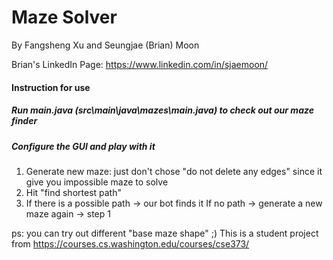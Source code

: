 # Maze Solver 

By Fangsheng Xu and Seungjae (Brian) Moon

Brian's LinkedIn Page: https://www.linkedin.com/in/sjaemoon/


#### Instruction for use

##### Run main.java (src\main\java\mazes\main.java) to check out our maze finder 

##### Configure the GUI and play with it
1. Generate new maze: just don't chose "do not delete any edges" since it give you impossible maze to solve
2. Hit "find shortest path"
3. If there is a possible path -> our bot finds it
   If no path -> generate a new maze again -> step 1
  
  ps: you can try out different "base maze shape" ;)
   This is a student project from https://courses.cs.washington.edu/courses/cse373/



